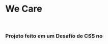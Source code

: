 <h1> We Care</h1>
<br>

<h3> Projeto feito em um Desafio de CSS no <a href="https://rodolfomori.com.br/devclub" /> </h3>
